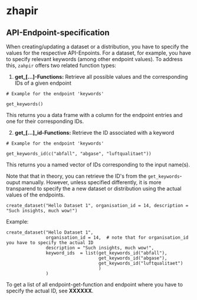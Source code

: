 # zhapir

## API-Endpoint-specification

When creating/updating a dataset or a distribution, you have to specify the values for the respective API-Enpoints. For a dataset, for example, you have to specify relevant keywords (among other endpoint values). To address this, `zahpir` offers two related function types: 
1. **get_\[...]-Functions:** Retrieve all possible values and the corresponding IDs of a given endpoint 
```
# Example for the endpoint 'keywords'

get_keywords()
```
This returns you a data frame with a column for the endpoint entries and one for their corresponding IDs.

2. **get_\[...]_id-Functions:** Retrieve the ID associated with a keyword
```
# Example for the endpoint 'keywords'

get_keywords_id(c("abfall", "abgase", "luftqualitaet"))
```
This returns you a named vector of IDs corresponding to the input name(s).


Note that that in theory, you can retrieve the ID's from the `get_keywords`-ouput manually. However, unless specified differently, it is more transparend to specify the a new dataset or distribution using the actual values of the endpoints. 

```
create_dataset("Hello Dataset 1", organisation_id = 14, description = "Such insights, much wow!")
```

Example:
```
create_dataset("Hello Dataset 1",
               organisation_id = 14,  # note that for organisation_id you have to specify the actual ID
               description = "Such insights, much wow!",
               keyword_ids  = list(get_keywords_id("abfall"),
                                   get_keywords_id("abgase"),
                                   get_keywords_id("luftqualitaet")
                                   )
               )
```

To get a list of all endpoint-get-function and endpoint where you have to specify the actual ID, see **XXXXXX**.
